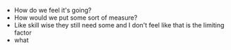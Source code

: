 - How do we feel it's going?
- How would we put some sort of measure?
- Like skill wise they still need some and I don't feel like that is the limiting factor
- what